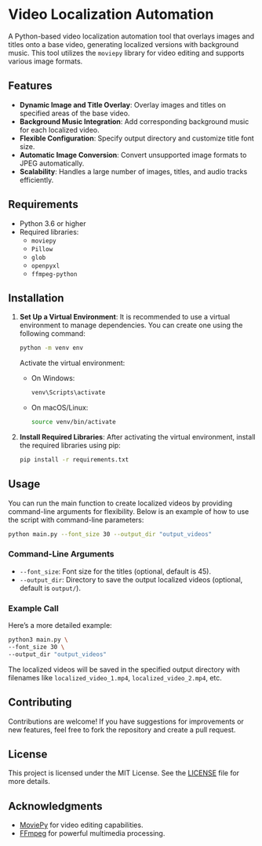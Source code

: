 
# Video Localization Automation

A Python-based video localization automation tool that overlays images and titles onto a base video, generating localized versions with background music. This tool utilizes the `moviepy` library for video editing and supports various image formats.

## Features

- **Dynamic Image and Title Overlay**: Overlay images and titles on specified areas of the base video.
- **Background Music Integration**: Add corresponding background music for each localized video.
- **Flexible Configuration**: Specify output directory and customize title font size.
- **Automatic Image Conversion**: Convert unsupported image formats to JPEG automatically.
- **Scalability**: Handles a large number of images, titles, and audio tracks efficiently.

## Requirements

- Python 3.6 or higher
- Required libraries:
  - `moviepy`
  - `Pillow`
  - `glob`
  - `openpyxl`
  - `ffmpeg-python`

## Installation

1. **Set Up a Virtual Environment**:
   It is recommended to use a virtual environment to manage dependencies. You can create one using the following command:

   ```bash
   python -m venv env
   ```

   Activate the virtual environment:
   - On Windows:
     ```bash
     venv\Scripts\activate
     ```
   - On macOS/Linux:
     ```bash
     source venv/bin/activate
     ```

2. **Install Required Libraries**:
   After activating the virtual environment, install the required libraries using pip:

   ```bash
   pip install -r requirements.txt
   ```

## Usage

You can run the main function to create localized videos by providing command-line arguments for flexibility. Below is an example of how to use the script with command-line parameters:

```bash
python main.py --font_size 30 --output_dir "output_videos"
```

### Command-Line Arguments

- `--font_size`: Font size for the titles (optional, default is 45).
- `--output_dir`: Directory to save the output localized videos (optional, default is `output/`).

### Example Call

Here’s a more detailed example:

```bash
python3 main.py \
--font_size 30 \
--output_dir "output_videos"
```

The localized videos will be saved in the specified output directory with filenames like `localized_video_1.mp4`, `localized_video_2.mp4`, etc.

## Contributing

Contributions are welcome! If you have suggestions for improvements or new features, feel free to fork the repository and create a pull request.

## License

This project is licensed under the MIT License. See the [LICENSE](LICENSE) file for more details.

## Acknowledgments

- [MoviePy](https://zulko.github.io/moviepy/) for video editing capabilities.
- [FFmpeg](https://ffmpeg.org/) for powerful multimedia processing.
